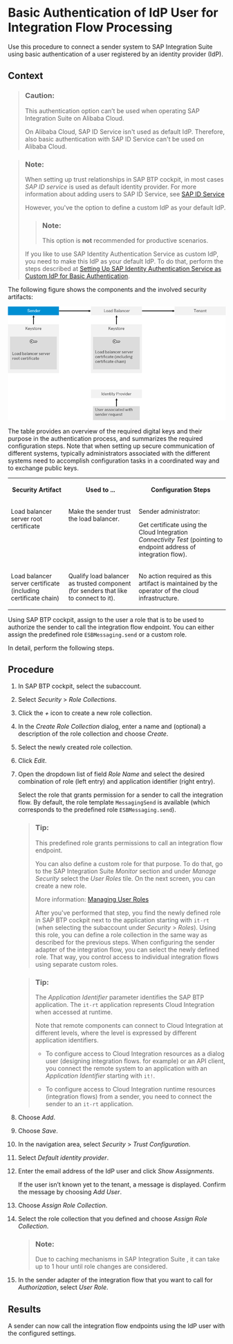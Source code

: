 <!-- loio5d46e56550a048e99995f23e1e20083a -->

# Basic Authentication of IdP User for Integration Flow Processing

Use this procedure to connect a sender system to SAP Integration Suite using basic authentication of a user registered by an identity provider \(IdP\).



## Context

> ### Caution:  
> This authentication option can’t be used when operating SAP Integration Suite on Alibaba Cloud.
> 
> On Alibaba Cloud, SAP ID Service isn't used as default IdP. Therefore, also basic authentication with SAP ID Service can't be used on Alibaba Cloud.

> ### Note:  
> When setting up trust relationships in SAP BTP cockpit, in most cases *SAP ID service* is used as default identity provider. For more information about adding users to SAP ID Service, see [SAP ID Service](https://help.sap.com/viewer/65de2977205c403bbc107264b8eccf4b/Cloud/en-US/d6a8db70bdde459f92f2837349f95090.html)
> 
> However, you've the option to define a custom IdP as your default IdP.
> 
> > ### Note:  
> > This option is **not** recommended for productive scenarios.
> 
> If you like to use SAP Identity Authentication Service as custom IdP, you need to make this IdP as your default IdP. To do that, perform the steps described at [Setting Up SAP Identity Authentication Service as Custom IdP for Basic Authentication](setting-up-sap-identity-authentication-service-as-custom-idp-for-basic-authentication-0668507.md).

The following figure shows the components and the involved security artifacts:

![](images/CF_Basic_IdP_0046872.png)

The table provides an overview of the required digital keys and their purpose in the authentication process, and summarizes the required configuration steps. Note that when setting up secure communication of different systems, typically administrators associated with the different systems need to accomplish configuration tasks in a coordinated way and to exchange public keys.


<table>
<tr>
<th valign="top">

Security Artifact



</th>
<th valign="top">

Used to ...



</th>
<th valign="top">

Configuration Steps



</th>
</tr>
<tr>
<td valign="top">

Load balancer server root certificate



</td>
<td valign="top">

Make the sender trust the load balancer.



</td>
<td valign="top">

Sender administrator:

Get certificate using the Cloud Integration *Connectivity Test* \(pointing to endpoint address of integration flow\).



</td>
</tr>
<tr>
<td valign="top">

Load balancer server certificate \(including certificate chain\)



</td>
<td valign="top">

Qualify load balancer as trusted component \(for senders that like to connect to it\).



</td>
<td valign="top">

No action required as this artifact is maintained by the operator of the cloud infrastructure.



</td>
</tr>
</table>

Using SAP BTP cockpit, assign to the user a role that is to be used to authorize the sender to call the integration flow endpoint. You can either assign the predefined role `ESBMessaging.send` or a custom role.

In detail, perform the following steps.



## Procedure

1.  In SAP BTP cockpit, select the subaccount.

2.  Select *Security* \> *Role Collections*.

3.  Click the *\+* icon to create a new role collection.

4.  In the *Create Role Collection* dialog, enter a name and \(optional\) a description of the role collection and choose *Create*.

5.  Select the newly created role collection.

6.  Click *Edit*.

7.  Open the dropdown list of field *Role Name* and select the desired combination of role \(left entry\) and application identifier \(right entry\).

    Select the role that grants permission for a sender to call the integration flow. By default, the role template `MessagingSend` is available \(which corresponds to the predefined role `ESBMessaging.send`\).

    > ### Tip:  
    > This predefined role grants permissions to call an integration flow endpoint.
    > 
    > You can also define a custom role for that purpose. To do that, go to the SAP Integration Suite *Monitor* section and under *Manage Security* select the *User Roles* tile. On the next screen, you can create a new role.
    > 
    > More information: [Managing User Roles](../50-Development/managing-user-roles-4e86f0d.md)
    > 
    > After you've performed that step, you find the newly defined role in SAP BTP cockpit next to the application starting with `it-rt` \(when selecting the subaccount under *Security* \> *Roles*\). Using this role, you can define a role collection in the same way as described for the previous steps. When configuring the sender adapter of the integration flow, you can select the newly defined role. That way, you control access to individual integration flows using separate custom roles.

    > ### Tip:  
    > The *Application Identifier* parameter identifies the SAP BTP application. The `it-rt` application represents Cloud Integration when accessed at runtime.
    > 
    > Note that remote components can connect to Cloud Integration at different levels, where the level is expressed by different application identifiers.
    > 
    > -   To configure access to Cloud Integration resources as a dialog user \(designing integration flows. for example\) or an API client, you connect the remote system to an application with an *Application Identifier* starting with `it!`.
    > 
    > -   To configure access to Cloud Integration runtime resources \(integration flows\) from a sender, you need to connect the sender to an `it-rt` application.

8.  Choose *Add*.

9.  Choose *Save*.

10. In the navigation area, select *Security* \> *Trust Configuration*.

11. Select *Default identity provider*.

12. Enter the email address of the IdP user and click *Show Assignments*.

    If the user isn’t known yet to the tenant, a message is displayed. Confirm the message by choosing *Add User*.

13. Choose *Assign Role Collection*.

14. Select the role collection that you defined and choose *Assign Role Collection*.

    > ### Note:  
    > Due to caching mechanisms in SAP Integration Suite , it can take up to 1 hour until role changes are considered.

15. In the sender adapter of the integration flow that you want to call for *Authorization*, select *User Role*.




<a name="loio5d46e56550a048e99995f23e1e20083a__result_cjh_yzx_1mb"/>

## Results

A sender can now call the integration flow endpoints using the IdP user with the configured settings.

